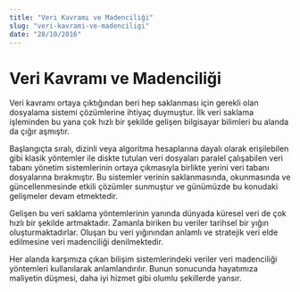 ```yaml
---
title: "Veri Kavramı ve Madenciliği"
slug: "veri-kavrami-ve-madenciligi"
date: "28/10/2016"
---
```


Veri Kavramı ve Madenciliği
========================================
Veri kavramı ortaya çıktığından beri hep saklanması için gerekli olan dosyalama sistemi çözümlerine ihtiyaç duymuştur. İlk veri saklama işleminden bu yana çok hızlı bir şekilde gelişen bilgisayar bilimleri bu alanda da çığır aşmıştır.

Başlangıçta sıralı, dizinli veya algoritma hesaplarına dayalı olarak erişilebilen gibi klasik yöntemler ile diskte tutulan veri dosyaları paralel çalışabilen veri tabanı yönetim sistemlerinin ortaya çıkmasıyla birlikte yerini veri tabanı dosyalarına bırakmıştır. Bu sistemler verinin saklanmasında, okunmasında ve güncellenmesinde etkili çözümler sunmuştur ve günümüzde bu konudaki gelişmeler devam etmektedir.

Gelişen bu veri saklama yöntemlerinin yanında dünyada küresel veri de çok hızlı bir şekilde artmaktadır. Zamanla biriken bu veriler tarihsel bir yığın oluşturmaktadırlar. Oluşan bu veri yığınından anlamlı ve stratejik veri elde edilmesine veri madenciliği denilmektedir.

Her alanda karşımıza çıkan bilişim sistemlerindeki veriler veri madenciliği yöntemleri kullanılarak anlamlandırılır. Bunun sonucunda hayatımıza maliyetin düşmesi, daha iyi hizmet gibi olumlu şekillerde yansır.
